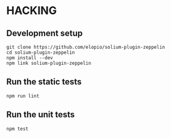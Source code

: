 # HACKING

## Development setup

    git clone https://github.com/elopio/solium-plugin-zeppelin
    cd solium-plugin-zeppelin
    npm install --dev
    npm link solium-plugin-zeppelin

## Run the static tests

    npm run lint

## Run the unit tests

    npm test
